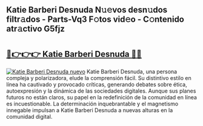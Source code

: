 ## Katie Barberi Desnuda N𝚞𝚎vos desn𝚞dos filtr𝚊dos - Parts-Vq3 F𝚘tos vid𝚎o - C𝚘ntenido atr𝚊ctivo G5fjz

# <h2><a href="http://mb64pu.tromn.icu/?c=Katie+Barberi+Desnuda">🔗👉👉👉 Katie Barberi Desnuda 🔗🔗</a></h2>

[![Katie Barberi Desnuda nuevo](https://i.imgur.com/pEAQMta.gif)](http://mb64pu.tromn.icu/?c=Katie+Barberi+Desnuda)
Katie Barberi Desnuda, una persona compleja y polarizadora, elude la comprensión fácil. Su distintivo estilo en línea ha cautivado y provocado críticas, generando debates sobre ética, autoexpresión y la dinámica de las sociedades digitales. Aunque sus planes futuros no están claros, su papel en la redefinición de la comunidad en línea es incuestionable. La determinación inquebrantable y el magnetismo innegable impulsan a Katie Barberi Desnuda a nuevas alturas en la comunidad digital.
